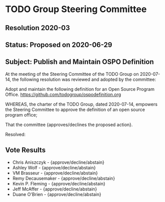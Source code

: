 # TODO Group Steering Committee
## Resolution 2020-03
## Status: Proposed on 2020-06-29

## Subject: Publish and Maintain OSPO Definition

At the meeting of the Steering Committee of the TODO Group on  2020-07-14, the following resolution was reviewed and adopted by the committee:

Adopt and maintain the following definition for an Open Source Program Office. 
https://github.com/todogroup/ospodefinition.org 

WHEREAS, the charter of the TODO Group, dated 2020-07-14, empowers the Steering Committee to approve the definition of an open source program office;

That the committee {approves/declines the proposed action}.

Resolved:

## Vote Results

* Chris Aniszczyk - {approve/decline/abstain}
* Ashley Wolf  - {approve/decline/abstain}
* VM Brasseur - {approve/decline/abstain}
* Remy Decausemaker - {approve/decline/abstain}
* Kevin P. Fleming - {approve/decline/abstain}
* Jeff McAffer - {approve/decline/abstain}
* Duane O'Brien - {approve/decline/abstain}

